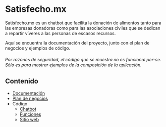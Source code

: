 # Satisfecho.mx
Satisfecho.mx es un chatbot que facilita la donación de alimentos tanto para las empresas donadoras como para las asociaciones civiles que se dedican a repartir víveres a las personas de escasos recursos.

Aquí se encuentra la documentación del proyecto, junto con el plan de negocios y ejemplos de código.

###### Por razones de seguridad, el código que se muestra no es funcional per-se. Sólo es para mostrar ejemplos de la composición de la aplicación.

## Contenido
- [Documentación](https://github.com/VictorPuga/satisfechomx/blob/master/DOCUMENTATION.md)
- [Plan de negocios](https://github.com/VictorPuga/satisfechomx/blob/master/BUSINESS_PLAN.md)
- Código
  - [Chatbot](https://github.com/VictorPuga/satisfechomx/blob/master/src/chatbot/)
  - [Funciones](https://github.com/VictorPuga/satisfechomx/blob/master/src/functions/)
  - [Sitio web](https://github.com/VictorPuga/satisfechomx/blob/master/src/website/)